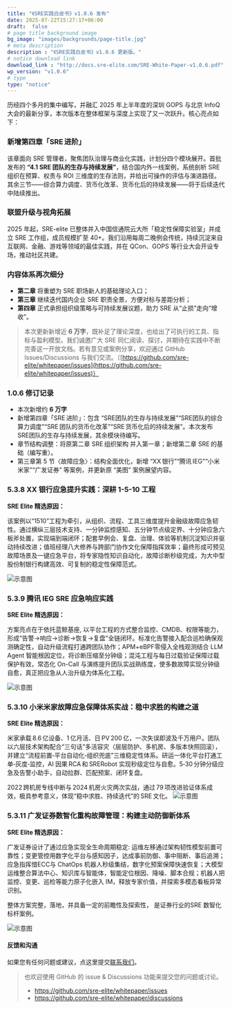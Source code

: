 ```yaml
---
title: "《SRE实践白皮书》v1.0.6 发布"
date: 2025-07-22T15:27:17+06:00
draft:  false
# page title background image
bg_image: "images/backgrounds/page-title.jpg"
# meta description
description : "《SRE实践白皮书》v1.0.6 更新版。"
# notice download link
download_link : "http://docs.sre-elite.com/SRE-White-Paper-v1.0.6.pdf"
wp_version: "v1.0.6"
# type
type: "notice"
---
```


历经四个多月的集中编写，并融汇 2025 年上半年度的深圳 GOPS 与北京 InfoQ 大会的最新分享，本次版本在整体框架与深度上实现了又一次跃升。核心亮点如下：

### 新增第四章「SRE 进阶」

该章面向 SRE 管理者，聚焦团队治理与商业化实践，计划分四个模块展开。首批发布的 **“4.1 SRE 团队的生存与持续发展”**，结合国内外一线案例，系统剖析 SRE 组织在预算、权责与 ROI 三维度的生存法则，并给出可操作的评估与演进路径。其余三节——综合算力调度、货币化改革、货币化后的持续发展——将于后续迭代中陆续推出。

### 联盟升级与视角拓展

2025 年起，SRE-elite 已整体并入中国信通院云大所「稳定性保障实验室」并成立 SRE 工作组，成员规模扩至 40+。我们沿用每周二晚例会传统，持续沉淀来自互联网、金融、游戏等领域的最佳实践，并在 QCon、GOPS 等行业大会开设专场，推动社区共建。

### 内容体系再次细分

- **第二章** 将重塑为 SRE 职场新人的基础理论入口；
- **第三章** 继续迭代国内企业 SRE 职责全景，方便对标与差距分析；
- **第四章** 正式承担组织级策略与可持续发展议题，助力 SRE 从“止损”走向“增收”。

> 本次更新新增近 **6 万字**，既补足了理论深度，也给出了可执行的工具、指标与盈利模型。我们诚邀广大 SRE 同仁阅读、探讨，并期待在实践中不断完善这一开放文档。若有意见或案例分享，欢迎通过 GitHub Issues/Discussions 与我们交流。（[https://github.com/sre-elite/whitepaper/issues](https://github.com/sre-elite/whitepaper/issues)）

### 1.0.6 修订记录

- 本次新增约 **6 万字**
- 新增第四章「SRE 进阶」：包含 “SRE团队的生存与持续发展”“SRE团队的综合算力调度”“SRE 团队的货币化改革”“SRE 货币化后的持续发展”。本次发布 SRE团队的生存与持续发展，其余模块待编写。
- 章节结构调整：将原第二章 SRE 组织架构 并入第一章；新增第二章 SRE 的基础（编写重）。
- 第三章第 5 节〈故障应急〉：结构全面优化，新增 “XX 银行”“腾讯 IEG”“小米米家”“广发证券” 等案例，并更新原 “美图” 案例展望内容。

### 5.3.8 XX 银行应急提升实践：深耕 1-5-10 工程

**SRE Elite 精选原因：**

该案例以“1510”工程为牵引，从组织、流程、工具三维度提升金融级故障应急韧性。通过横纵三层技术支持、一分钟监控感知、五分钟节点级定界、十分钟应急六板斧处置，实现端到端闭环；配套早例会、复盘、治理、体验等机制沉淀知识并驱动持续改进；值班经理八大修养与跨部门协作文化保障指挥效率；最终形成可预见故障场景及一键应急平台，将专家隐性知识自动化，故障诊断秒级完成，为大中型股份制银行构建高效、可复制的稳定性保障范式。

![示意图](/images/notice/1-0-6-1.PNG)

### 5.3.9 腾讯 IEG SRE 应急响应实践

**SRE Elite 精选原因：**

方案亮点在于依托蓝鲸基座, 以平台工程的方式整合监控、CMDB、权限等能力，形成“告警→响应→诊断→恢复→复盘”全链闭环。标准化告警接入配合巡检确保观测确定性，自动升级流程打通跨团队协作；APM+eBPF零侵入全栈观测结合 LLM Agent 智能根因定位，将诊断压缩至分钟级；混沌工程与每日过载验证保障过载保护有效，常态化 On-Call 与演练提升团队实战熟练度，使多数故障实现分钟级自愈，真正把应急从人治升级为体系化工程。

![示意图](/images/notice/1-0-6-3.PNG)

### 5.3.10 小米米家故障应急保障体系实战：稳中求胜的构建之道

**SRE Elite 精选原因：**

米家承载 8.6 亿设备、1 亿月活、日 PV 200 亿，一次失误即波及千万用户。团队以六层技术架构配合“三句话”多活容灾（层层防护、多机房、多版本快照回滚），并建立“流程前置‑平台自动化‑组织兜底”三维稳定性体系。研运一体化平台打通工单‑灰度‑监控，AI 因果 RCA 和 SRERobot 实现秒级定位与自愈。5‑30 分钟分级应急及告警小助手，自动拉群、匹配预案、闭环复盘。

2022 跨机房专线中断与 2024 机房火灾两次实战，通过 79 项改进验证体系成效，极具参考意义，体现“稳中求胜、持续迭代”的 SRE 文化。
![示意图](/images/notice/1-0-6-2.png)

### 5.3.11 广发证券数智化重构故障管理：构建主动防御新体系

**SRE Elite 精选原因：**

广发证券设计了通过应急实现全生命周期稳定: 运维左移通过架构韧性模型前置可靠性；变更管控用数字化平台与感知因子，达成事前防御、事中阻断、事后追溯；应急指挥借ECC与 ChatOps 机器人秒级集结，数字化预案保障快速恢复；大模型运维整合算法中心、知识库与智能体，智能定位根因、降噪、脚本合规；机器人把监控、变更、巡检等能力原子化嵌入 IM，释放专家价值，并探索多模态看板异常识别。

整体方案完整，落地，并具备一定的前瞻性及探索性， 是证券行业的SRE 数智化标杆案例。

![示意图](/images/notice/1-0-6-4.png)

#### 反馈和沟通

如果您有任何问题或建议，点这里提交[联系我们](/contact/)。

> 也欢迎使用 GitHub 的 issue & Discussions 功能来提交您的问题或讨论。
>
> - <https://github.com/sre-elite/whitepaper/issues>
> - <https://github.com/sre-elite/whitepaper/discussions>
